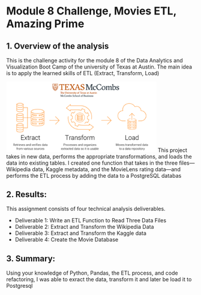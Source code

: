 # Module 8 Challenge, Movies ETL, Amazing Prime

## 1. Overview of the analysis

This is the challenge activity for the module 8 of the Data Analytics and Visualization Boot Camp of the university of Texas at Austin.
The main idea is to apply the learned skills of ETL (Extract, Transform, Load)

<img src = "Resources/ETL_intro.png" width= "400" >
This project takes in new data, performs the appropriate transformations, and loads the data into existing tables. 
I created one function that takes in the three files—Wikipedia data, Kaggle metadata, and the MovieLens rating data—and performs the ETL process by adding the data to a PostgreSQL databas

## 2. Results:

This assignment consists of four technical analysis deliverables. 

- Deliverable 1: Write an ETL Function to Read Three Data Files
- Deliverable 2: Extract and Transform the Wikipedia Data
- Deliverable 3: Extract and Transform the Kaggle data
- Deliverable 4: Create the Movie Database



## 3. Summary: 

Using your knowledge of Python, Pandas, the ETL process, and code refactoring,  I was able to exract the data, transform it  and later be load it to Postgresql
